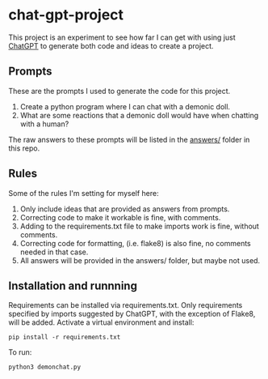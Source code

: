 # chat-gpt-project

This project is an experiment to see how far I can get with using just [ChatGPT](https://chat.openai.com/chat) to generate both code and ideas to create a project.

## Prompts

These are the prompts I used to generate the code for this project.

1. Create a python program where I can chat with a demonic doll.
2. What are some reactions that a demonic doll would have when chatting with a human?

The raw answers to these prompts will be listed in the [answers/](answers/) folder in this repo.

## Rules

Some of the rules I'm setting for myself here:

1. Only include ideas that are provided as answers from prompts.
2. Correcting code to make it workable is fine, with comments.
3. Adding to the requirements.txt file to make imports work is fine, without comments. 
4. Correcting code for formatting, (i.e. flake8) is also fine, no comments needed in that case.
5. All answers will be provided in the answers/ folder, but maybe not used.


## Installation and runnning

Requirements can be installed via requirements.txt. Only requirements specified by imports suggested
by ChatGPT, with the exception of Flake8, will be added. Activate a virtual environment and install:

```
pip install -r requirements.txt
```

To run:

```
python3 demonchat.py
```
